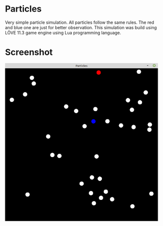 # Particles
Very simple particle simulation.
All particles follow the same rules.
The red and blue one are just for better observation.
This simulation was build using LÖVE 11.3 game engine using Lua programming language.

# Screenshot

![Alt text](screenshot.png)
